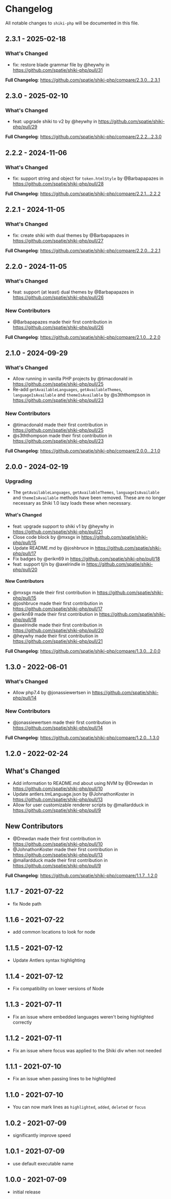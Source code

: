 # Changelog

All notable changes to `shiki-php` will be documented in this file.

## 2.3.1 - 2025-02-18

### What's Changed

* fix: restore blade grammar file by @heywhy in https://github.com/spatie/shiki-php/pull/31

**Full Changelog**: https://github.com/spatie/shiki-php/compare/2.3.0...2.3.1

## 2.3.0 - 2025-02-10

### What's Changed

* feat: upgrade shiki to v2 by @heywhy in https://github.com/spatie/shiki-php/pull/29

**Full Changelog**: https://github.com/spatie/shiki-php/compare/2.2.2...2.3.0

## 2.2.2 - 2024-11-06

### What's Changed

* fix: support string and object for `token.htmlStyle` by @Barbapapazes in https://github.com/spatie/shiki-php/pull/28

**Full Changelog**: https://github.com/spatie/shiki-php/compare/2.2.1...2.2.2

## 2.2.1 - 2024-11-05

### What's Changed

* fix: create shiki with dual themes by @Barbapapazes in https://github.com/spatie/shiki-php/pull/27

**Full Changelog**: https://github.com/spatie/shiki-php/compare/2.2.0...2.2.1

## 2.2.0 - 2024-11-05

### What's Changed

* feat: support (at least) dual themes by @Barbapapazes in https://github.com/spatie/shiki-php/pull/26

### New Contributors

* @Barbapapazes made their first contribution in https://github.com/spatie/shiki-php/pull/26

**Full Changelog**: https://github.com/spatie/shiki-php/compare/2.1.0...2.2.0

## 2.1.0 - 2024-09-29

### What's Changed

* Allow running in vanilla PHP projects by @timacdonald in https://github.com/spatie/shiki-php/pull/25
* Re-add `getAvailableLanguages`, `getAvailableThemes`, `languageIsAvailable` and `themeIsAvailable` by @s3ththompson in https://github.com/spatie/shiki-php/pull/23

### New Contributors

* @timacdonald made their first contribution in https://github.com/spatie/shiki-php/pull/25
* @s3ththompson made their first contribution in https://github.com/spatie/shiki-php/pull/23

**Full Changelog**: https://github.com/spatie/shiki-php/compare/2.0.0...2.1.0

## 2.0.0 - 2024-02-19

### Upgrading

- The `getAvailableLanguages`, `getAvailableThemes`, `languageIsAvailable` and `themeIsAvailable` methods have been removed. These are no longer necessary as Shiki 1.0 lazy loads these when necessary.

#### What's Changed

* feat: upgrade support to shiki v1 by @heywhy in https://github.com/spatie/shiki-php/pull/21
* Close code block by @mxsgx in https://github.com/spatie/shiki-php/pull/15
* Update README.md by @joshbruce in https://github.com/spatie/shiki-php/pull/17
* Fix badges by @erikn69 in https://github.com/spatie/shiki-php/pull/18
* feat: support tj/n by @axelrindle in https://github.com/spatie/shiki-php/pull/20

#### New Contributors

* @mxsgx made their first contribution in https://github.com/spatie/shiki-php/pull/15
* @joshbruce made their first contribution in https://github.com/spatie/shiki-php/pull/17
* @erikn69 made their first contribution in https://github.com/spatie/shiki-php/pull/18
* @axelrindle made their first contribution in https://github.com/spatie/shiki-php/pull/20
* @heywhy made their first contribution in https://github.com/spatie/shiki-php/pull/21

**Full Changelog**: https://github.com/spatie/shiki-php/compare/1.3.0...2.0.0

## 1.3.0 - 2022-06-01

### What's Changed

- Allow php7.4 by @jonassiewertsen in https://github.com/spatie/shiki-php/pull/14

### New Contributors

- @jonassiewertsen made their first contribution in https://github.com/spatie/shiki-php/pull/14

**Full Changelog**: https://github.com/spatie/shiki-php/compare/1.2.0...1.3.0

## 1.2.0 - 2022-02-24

## What's Changed

- Add information to README.md about using NVM by @Drewdan in https://github.com/spatie/shiki-php/pull/10
- Update antlers.tmLanguage.json by @JohnathonKoster in https://github.com/spatie/shiki-php/pull/13
- Allow for user customizable renderer scripts by @mallardduck in https://github.com/spatie/shiki-php/pull/9

## New Contributors

- @Drewdan made their first contribution in https://github.com/spatie/shiki-php/pull/10
- @JohnathonKoster made their first contribution in https://github.com/spatie/shiki-php/pull/13
- @mallardduck made their first contribution in https://github.com/spatie/shiki-php/pull/9

**Full Changelog**: https://github.com/spatie/shiki-php/compare/1.1.7...1.2.0

## 1.1.7 - 2021-07-22

- fix Node path

## 1.1.6 - 2021-07-22

- add common locations to look for node

## 1.1.5 - 2021-07-12

- Update Antlers syntax highlighting

## 1.1.4 - 2021-07-12

- Fix compatibility on lower versions of Node

## 1.1.3 - 2021-07-11

- Fix an issue where embedded languages weren't being highlighted correctly

## 1.1.2 - 2021-07-11

- Fix an issue where focus was applied to the Shiki div when not needed

## 1.1.1 - 2021-07-10

- Fix an issue when passing lines to be highlighted

## 1.1.0 - 2021-07-10

- You can now mark lines as `highlighted`, `added`, `deleted` or `focus`

## 1.0.2 - 2021-07-09

- significantly improve speed

## 1.0.1 - 2021-07-09

- use default executable name

## 1.0.0 - 2021-07-09

- initial release
